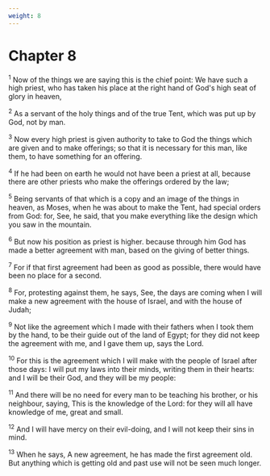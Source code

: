```yaml
---
weight: 8
---
```


# Chapter 8

<sup>1</sup> Now of the things we are saying this is the chief point: We have such a high priest, who has taken his place at the right hand of God's high seat of glory in heaven, 

<sup>2</sup> As a servant of the holy things and of the true Tent, which was put up by God, not by man. 

<sup>3</sup> Now every high priest is given authority to take to God the things which are given and to make offerings; so that it is necessary for this man, like them, to have something for an offering. 

<sup>4</sup> If he had been on earth he would not have been a priest at all, because there are other priests who make the offerings ordered by the law; 

<sup>5</sup> Being servants of that which is a copy and an image of the things in heaven, as Moses, when he was about to make the Tent, had special orders from God: for, See, he said, that you make everything like the design which you saw in the mountain. 

<sup>6</sup> But now his position as priest is higher. because through him God has made a better agreement with man, based on the giving of better things. 

<sup>7</sup> For if that first agreement had been as good as possible, there would have been no place for a second. 

<sup>8</sup> For, protesting against them, he says, See, the days are coming when I will make a new agreement with the house of Israel, and with the house of Judah; 

<sup>9</sup> Not like the agreement which I made with their fathers when I took them by the hand, to be their guide out of the land of Egypt; for they did not keep the agreement with me, and I gave them up, says the Lord. 

<sup>10</sup> For this is the agreement which I will make with the people of Israel after those days: I will put my laws into their minds, writing them in their hearts: and I will be their God, and they will be my people: 

<sup>11</sup> And there will be no need for every man to be teaching his brother, or his neighbour, saying, This is the knowledge of the Lord: for they will all have knowledge of me, great and small. 

<sup>12</sup> And I will have mercy on their evil-doing, and I will not keep their sins in mind. 

<sup>13</sup> When he says, A new agreement, he has made the first agreement old. But anything which is getting old and past use will not be seen much longer. 



